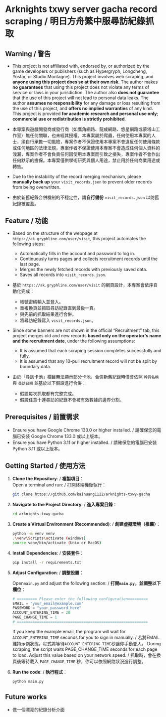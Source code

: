 # Arknights txwy server gacha record scraping / 明日方舟繁中服尋訪紀錄抓取

## Warning / 警告

* This project is not affiliated with, endorsed by, or authorized by the game developers or publishers (such as Hypergryph, Longcheng, Yostar, or Studio Montagne). This project involves web scraping, and **anyone using this project does so at their own risk**. The author makes **no guarantees** that using this project does not violate any terms of service or laws in your jurisdiction. The author also **does not guarantee** that the use of this project will not lead to personal data leaks. The author **assumes no responsibility** for any damage or loss resulting from the use of this project, and **offers no implied warranties** of any kind. This project is provided **for academic research and personal use only**; **commercial use or redistribution is strictly prohibited**.

* 本專案與遊戲開發商或發行商（如鷹角網路、龍成網路、悠星網路或蒙塔山工作室）無任何關聯，也未經其授權。本專案屬於爬蟲，任何使用本專案的人士，須自行承擔一切風險，專案作者不保證使用本專案不會違反任何使用條款或任何地區的法律法規，專案作者不保證使用本專案不會造成任何個人資料的洩漏，專案作者不會負責任何因使用本專案而引致之損失，專案作者不會作出任何默示的擔保。本專案僅供學術研究與個人用途，禁止用於任何商業用途或轉售。

* Due to the instability of the record merging mechanism, please **manually back up** your `visit_records.json` to prevent older records from being overwritten.


* 由於新舊紀錄合併機制的不穩定性，請**自行備份** `visit_records.json` 以防舊紀錄被覆蓋。

## Feature / 功能

* Based on the structure of the webpage at `https://ak.gryphline.com/user/visit`, this project automates the following steps:

  * Automatically fills in the account and password to log in.
  * Continuously turns pages and collects recruitment records until the last page.
  * Merges the newly fetched records with previously saved data.
  * Saves all records into `visit_records.json`.

* 基於 `https://ak.gryphline.com/user/visit` 的網頁設計，本專案會依序自動化完成：
    * 帳號密碼輸入並登入。
    * 重複換頁並抓取尋訪紀錄直到最後一頁。
    * 與先前的抓取結果進行合併。
    * 將尋訪紀錄寫入 `visit_records.json`。

* Since some banners are not shown in the official “Recruitment” tab, this project merges old and new records **based only on the operator's name and the recruitment date**, under the following assumptions:

  * It is assumed that each scraping session completes successfully and fully.
  * It is assumed that any 10-pull recruitment record will not be split by boundary data.

* 由於「尋訪卡池」欄目無法顯示部分卡池，合併新舊紀錄時僅會依照 `幹員名稱` 與 `尋訪日期` 並基於以下假設進行合併：
    * 假設每次抓取都有完整完成。
    * 假設任意十連尋訪的紀錄不會被有效數據的邊界分割。

## Prerequisites / 前置需求
* Ensure you have Google Chrome 133.0 or higher installed. / 請確保您的電腦已安裝 Google Chrome 133.0 或以上版本。
* Ensure you have Python 3.11 or higher installed. / 請確保您的電腦已安裝 Python 3.11 或以上版本。

## Getting Started / 使用方法

1. **Clone the Repository**: / **複製項目**：  
    Open a terminal and run: / 打開終端機後執行：  
    ```bash
    git clone https://github.com/kaihuang1122/arknights-txwy-gacha
    ```
2. **Navigate to the Project Directory**: / **進入專案目錄**：  
    ```bash
    cd arknights-txwy-gacha
    ```
3. **Create a Virtual Environment (Recommended)**: / **創建虛擬環境（推薦）**：
    ```bash
    python -m venv venv
    .\venv\Scripts\activate (windows)
    source venv/bin/activate (Unix or MacOS)
    ```
4. **Install Dependencies**: / **安裝套件**：  
    ```bash
    pip install -r requirements.txt
    ```
5. **Adjust Configuration**: / **調整設置**：

    Open`main.py` and adjust the following section: / **打開`main.py`，並調整以下欄位**：
    ```python
    # ========= Please enter the following configuration=========
    EMAIL = "your_email@example.com"
    PASSWORD = "your_password_here"
    ACCOUNT_ENTERING_TIME = 20
    PAGE_CHANGE_TIME = 1
    # ===========================================================
    ```
    If you keep the example email, the program will wait for `ACCOUNT_ENTERING_TIME` seconds for you to sign in manually. / 若將EMAIL維持示例狀態，程式將等待`ACCOUNT_ENTERING_TIME`秒讓你手動登入。
    During scraping, the script waits PAGE_CHANGE_TIME seconds for each page to load. Adjust this value based on your network speed. / 抓取時，會在換頁後等待載入 `PAGE_CHANGE_TIME` 秒，你可以依照網路狀況進行調整。


6. **Run the code**: / **執行程式**：  
    ```bash
    python main.py
    ```

## Future works

- 做一個漂亮的紀錄分析介面